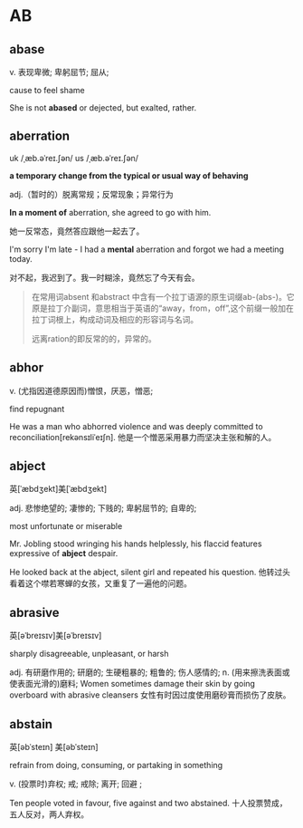 # AB

## abase

v. 表现卑微; 卑躬屈节; 屈从;

cause to feel shame

She is not **abased** or dejected, but exalted, rather.

## aberration

uk /ˌæb.əˈreɪ.ʃən/ us /ˌæb.əˈreɪ.ʃən/

**a temporary change from the typical or usual way of behaving**

adj.（暂时的）脱离常规；反常现象；异常行为

**In a moment of** aberration, she agreed to go with him.

她一反常态，竟然答应跟他一起去了。

I'm sorry I'm late - I had a **mental** aberration and forgot we had a meeting today.

对不起，我迟到了。我一时糊涂，竟然忘了今天有会。

> 在常用词absent 和abstract 中含有一个拉丁语源的原生词缀ab-\(abs-\)。它原是拉丁介副词，意思相当于英语的“away，from，off”,这个前缀一般加在拉丁词根上，构成动词及相应的形容词与名词。
>
> 远离ration的即反常的的，异常的。

## abhor

v. \(尤指因道德原因而\)憎恨，厌恶，憎恶;

find repugnant

He was a man who abhorred violence and was deeply committed to reconciliation\[rekənsɪliˈeɪʃn\]. 他是一个憎恶采用暴力而坚决主张和解的人。

## abject

英\[ˈæbdʒekt\]美\[ˈæbdʒekt\]

adj. 悲惨绝望的; 凄惨的; 下贱的; 卑躬屈节的; 自卑的;

most unfortunate or miserable

Mr. Jobling stood wringing his hands helplessly, his flaccid features expressive of **abject** despair.

He looked back at the abject, silent girl and repeated his question. 他转过头看着这个噤若寒蝉的女孩，又重复了一遍他的问题。

## abrasive

英\[əˈbreɪsɪv\]美\[əˈbreɪsɪv\]

sharply disagreeable, unpleasant, or harsh

adj. 有研磨作用的; 研磨的; 生硬粗暴的; 粗鲁的; 伤人感情的; n. \(用来擦洗表面或使表面光滑的\)磨料; Women sometimes damage their skin by going overboard with abrasive cleansers 女性有时因过度使用磨砂膏而损伤了皮肤。

## abstain

英\[əbˈsteɪn\] 美\[əbˈsteɪn\]

refrain from doing, consuming, or partaking in something

v. \(投票时\)弃权; 戒; 戒除; 离开; 回避 ;

Ten people voted in favour, five against and two abstained. 十人投票赞成，五人反对，两人弃权。

